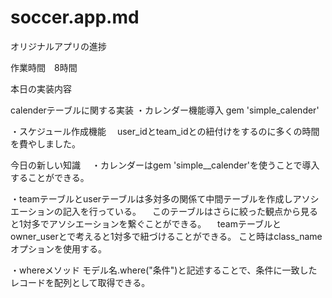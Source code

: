 # soccer.app.md

オリジナルアプリの進捗 

作業時間　8時間

本日の実装内容

calenderテーブルに関する実装
・カレンダー機能導入
  gem 'simple_calender'

・スケジュール作成機能
　user_idとteam_idとの紐付けをするのに多くの時間を費やしました。

今日の新しい知識
　・カレンダーはgem 'simple__calender'を使うことで導入することができる。
 
 ・teamテーブルとuserテーブルは多対多の関係て中間テーブルを作成しアソシエーションの記入を行っている。
 　このテーブルはさらに絞った観点から見ると1対多でアソシエーションを繋ぐことができる。
  　teamテーブルとowner_userとで考えると1対多で紐づけることができる。
   こと時はclass_nameオプションを使用する。
   
  ・whereメソッド
    モデル名.where("条件")と記述することで、条件に一致したレコードを配列として取得できる。
    
    
 

